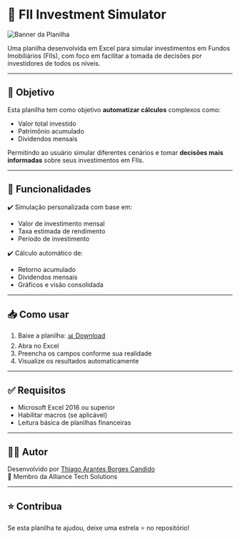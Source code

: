 # 🏢 FII Investment Simulator

![Banner da Planilha](./capa.png) <!-- Substitua este arquivo pelo banner da sua planilha -->

Uma planilha desenvolvida em Excel para simular investimentos em Fundos Imobiliários (FIIs), com foco em facilitar a tomada de decisões por investidores de todos os níveis.

---

## 🎯 Objetivo

Esta planilha tem como objetivo **automatizar cálculos** complexos como:

- Valor total investido
- Patrimônio acumulado
- Dividendos mensais

Permitindo ao usuário simular diferentes cenários e tomar **decisões mais informadas** sobre seus investimentos em FIIs.

---

## 🧮 Funcionalidades

✔️ Simulação personalizada com base em:
- Valor de investimento mensal  
- Taxa estimada de rendimento  
- Período de investimento  

✔️ Cálculo automático de:
- Retorno acumulado
- Dividendos mensais
- Gráficos e visão consolidada

---

## 📥 Como usar

1. Baixe a planilha: [📊 Download](./fii-simulador.xlsx)
2. Abra no Excel
3. Preencha os campos conforme sua realidade
4. Visualize os resultados automaticamente

---

## ✅ Requisitos

- Microsoft Excel 2016 ou superior
- Habilitar macros (se aplicável)
- Leitura básica de planilhas financeiras

---

## 👨‍💻 Autor

Desenvolvido por [Thiago Arantes Borges Candido](https://www.linkedin.com/in/thiago-borges-627659223/)  
🔗 Membro da Alliance Tech Solutions

---

## ⭐ Contribua

Se esta planilha te ajudou, deixe uma estrela ⭐ no repositório!

